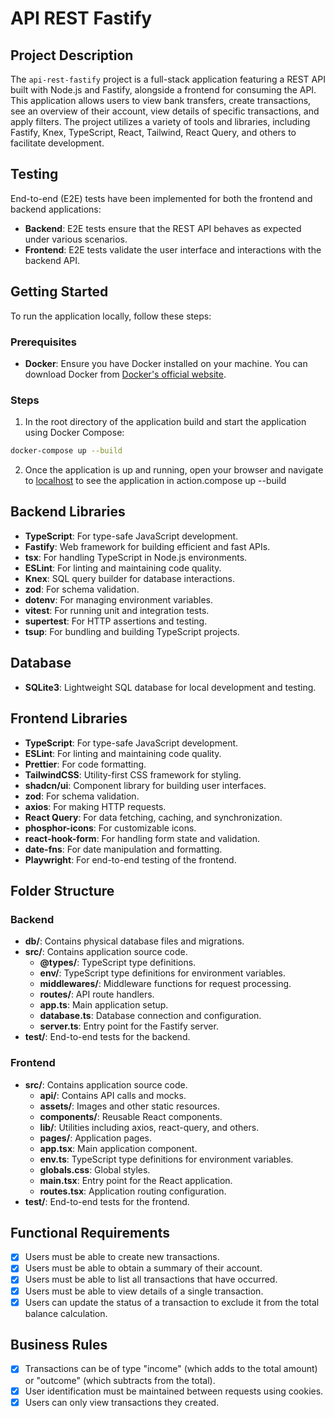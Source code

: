 # API REST Fastify

## Project Description

The `api-rest-fastify` project is a full-stack application featuring a REST API built with Node.js and Fastify, alongside a frontend for consuming the API. This application allows users to view bank transfers, create transactions, see an overview of their account, view details of specific transactions, and apply filters. The project utilizes a variety of tools and libraries, including Fastify, Knex, TypeScript, React, Tailwind, React Query, and others to facilitate development.

## Testing

End-to-end (E2E) tests have been implemented for both the frontend and backend applications:

- **Backend**: E2E tests ensure that the REST API behaves as expected under various scenarios.
- **Frontend**: E2E tests validate the user interface and interactions with the backend API.

## Getting Started

To run the application locally, follow these steps:

### Prerequisites

- **Docker**: Ensure you have Docker installed on your machine. You can download Docker from [Docker's official website](https://www.docker.com/products/docker-desktop).

### Steps

1. In the root directory of the application build and start the application using Docker Compose:

```bash
docker-compose up --build
```

2. Once the application is up and running, open your browser and navigate to [localhost](http://localhost:4173/) to see the application in action.compose up --build

## Backend Libraries

- **TypeScript**: For type-safe JavaScript development.
- **Fastify**: Web framework for building efficient and fast APIs.
- **tsx**: For handling TypeScript in Node.js environments.
- **ESLint**: For linting and maintaining code quality.
- **Knex**: SQL query builder for database interactions.
- **zod**: For schema validation.
- **dotenv**: For managing environment variables.
- **vitest**: For running unit and integration tests.
- **supertest**: For HTTP assertions and testing.
- **tsup**: For bundling and building TypeScript projects.

## Database

- **SQLite3**: Lightweight SQL database for local development and testing.

## Frontend Libraries

- **TypeScript**: For type-safe JavaScript development.
- **ESLint**: For linting and maintaining code quality.
- **Prettier**: For code formatting.
- **TailwindCSS**: Utility-first CSS framework for styling.
- **shadcn/ui**: Component library for building user interfaces.
- **zod**: For schema validation.
- **axios**: For making HTTP requests.
- **React Query**: For data fetching, caching, and synchronization.
- **phosphor-icons**: For customizable icons.
- **react-hook-form**: For handling form state and validation.
- **date-fns**: For date manipulation and formatting.
- **Playwright**: For end-to-end testing of the frontend.

## Folder Structure

### Backend

- **db/**: Contains physical database files and migrations.
- **src/**: Contains application source code.
  - **@types/**: TypeScript type definitions.
  - **env/**: TypeScript type definitions for environment variables.
  - **middlewares/**: Middleware functions for request processing.
  - **routes/**: API route handlers.
  - **app.ts**: Main application setup.
  - **database.ts**: Database connection and configuration.
  - **server.ts**: Entry point for the Fastify server.
- **test/**: End-to-end tests for the backend.

### Frontend

- **src/**: Contains application source code.
  - **api/**: Contains API calls and mocks.
  - **assets/**: Images and other static resources.
  - **components/**: Reusable React components.
  - **lib/**: Utilities including axios, react-query, and others.
  - **pages/**: Application pages.
  - **app.tsx**: Main application component.
  - **env.ts**: TypeScript type definitions for environment variables.
  - **globals.css**: Global styles.
  - **main.tsx**: Entry point for the React application.
  - **routes.tsx**: Application routing configuration.
- **test/**: End-to-end tests for the frontend.

## Functional Requirements

- [x] Users must be able to create new transactions.
- [x] Users must be able to obtain a summary of their account.
- [x] Users must be able to list all transactions that have occurred.
- [x] Users must be able to view details of a single transaction.
- [x] Users can update the status of a transaction to exclude it from the total balance calculation.

## Business Rules

- [x] Transactions can be of type "income" (which adds to the total amount) or "outcome" (which subtracts from the total).
- [x] User identification must be maintained between requests using cookies.
- [x] Users can only view transactions they created.
